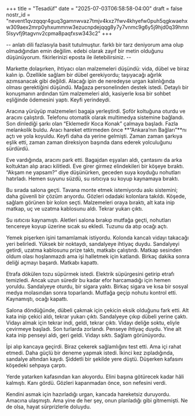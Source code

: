 +++
title = "Tesadüf"
date = "2025-07-03T06:58:58-04:00"
draft = false
nostr_id = "nevent1qvzqqqr4guq3gamnwvaz7tmjv4kxz7fwv4khyefw0puh5qgkwaehxw309aex2mrp0yhxummnw3ezucnpdejqqg8y7y7vnmc9g6y5j9hjd0q39hmn5lsyvfj9tagvnv2cpma8paqfxsw343c2"
+++

-- anlatı dili fazlasıyla basit tutulmuştur. farklı bir tarz deniyorum ama olup olmadığından emin değilim. edebi olarak zayıf bir metin olduğunu düşünüyorum. fikirlerinizi eposta ile iletebilirsiniz. --

Markette dolaşırken, ihtiyacı olan malzemeleri düşündü: vida, dübel ve biraz kalın ip. Özellikle sağlam bir dübel gerekiyordu; taşıyacağı ağırlık azımsanacak gibi değildi. Alacağı ipin de neredeyse urgan kalınlığında olması gerektiğini düşündü. Mağaza personelinden destek istedi. Detaylı bir konuşmanın ardından tüm malzemeleri aldı, kasiyerle kısa bir sohbet eşliğinde ödemesini yaptı. Keyfi yerindeydi.

Aracına yürüyüp malzemeleri bagaja yerleştirdi. Şoför koltuğuna oturdu ve aracını çalıştırdı. Telefonu otomatik olarak multimedya sistemine bağlandı. Son dinlediği şarkı olan “Eklemedir Koca Konak” çalmaya başladı. Fazla melankolik buldu. Aracı hareket ettirmeden önce **“Ankara’nın Bağları”**nı açtı ve yola koyuldu. Keyfi daha da yerine gelmişti. Zaman zaman şarkıya eşlik etti, zaman zaman direksiyon başında dans ederek yolculuğunu sürdürdü.

Eve vardığında, aracını park etti. Bagajdan eşyaları aldı, çantasını da arka koltuktan alıp aracı kilitledi. Eve girer girmez elindekileri bir köşeye bıraktı. “Akşam ne yapsam?” diye düşünürken, geceden suya koyduğu nohutları hatırladı. Hemen suyunu süzdü, su ısıtıcıya su koyup kaynamaya bıraktı.

Bu sırada salona geçti. Tavana monte etmek istemiyordu askı sistemini; daha güvenli bir çözüm arıyordu. Gözleri odadaki kolonlara takıldı. Köşede, sağlam görünen bir kolon seçti. Malzemeleri oraya bıraktı, alt kata inip matkap, uç ve uzatma kablosunu aldı. Tekrar yukarı çıktı.

Su ısıtıcısı kaynamıştı. Aletleri salona bırakıp mutfağa geçti, nohutları tencereye koyup üzerine sıcak su ekledi. Tuzunu da atıp ocağı açtı.

Yemek pişerken işini tamamlamak istiyordu. Kolonda kancalı vidayı takacağı yeri belirledi. Yüksek bir noktaydı, sandalyeye ihtiyaç duydu. Sandalyeyi getirdi, uzatma kablosunu prize taktı, matkabı çalıştırdı. Matkap sesinden oldum olası hoşlanmazdı ama işi halletmek için katlandı. Birkaç dakika sonra deliği açmayı başardı. Matkabı kapattı.

Etrafa dökülen tozu süpürmek istedi. Elektrik süpürgesini getirip etrafı temizledi. Ancak uzun süredir bu kadar efor harcamadığı için hemen yoruldu. Sandalyeye oturdu, bir sigara yaktı. Birkaç sigara ve kısa bir sosyal medya molasından sonra toparlandı. Mutfağa geçip nohutu kontrol etti. Kaynamıştı, ocağı kapattı.

Salona döndüğünde, dübeli çakmak için çekicin eksik olduğunu fark etti. Alt kata inip çekici aldı, tekrar yukarı çıktı. Sandalyeye çıkıp dübeli yerine çaktı. Vidayı almak için tekrar indi, geldi, tekrar çıktı. Vidayı deliğe soktu, eliyle çevirmeye başladı. Son turlarda zorlandı. Penseye ihtiyaç duydu. Yine alt kata inip penseyi aldı, geri geldi. Vidayı sıktı. Sağlam görünüyordu.

İpi alıp kancaya geçirdi. Biraz çekerek sağlamlığını test etti. Ama içi rahat etmedi. Daha güçlü bir deneme yapmak istedi. İkinci kez zıpladığında, sandalye altından kaydı. Şiddetli bir şekilde yere düştü. Düşerken kafasını köşedeki sehpaya çarptı.

Yerde yatarken kafasından kan akıyordu. Elini başına götürecek kadar hâli kalmıştı. Kanı gördü. Gözleri kapanmadan önce, son nefesini verdi.

Kendini asmak için hazırladığı urgan, kancada hareketsiz duruyordu. Amacına ulaşmıştı. Ama yine de her şey, onun planladığı gibi gitmemişti. Ne de olsa, hayat sürprizlerle doluydu.
